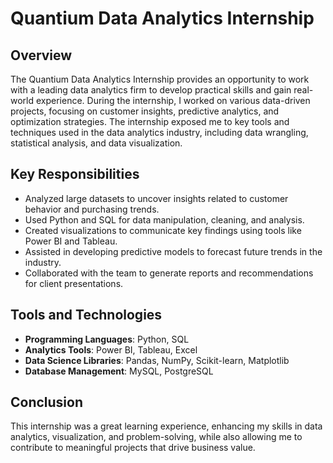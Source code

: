 # Quantium Data Analytics Internship

## Overview
The Quantium Data Analytics Internship provides an opportunity to work with a leading data analytics firm to develop practical skills and gain real-world experience. During the internship, I worked on various data-driven projects, focusing on customer insights, predictive analytics, and optimization strategies. The internship exposed me to key tools and techniques used in the data analytics industry, including data wrangling, statistical analysis, and data visualization.

## Key Responsibilities
- Analyzed large datasets to uncover insights related to customer behavior and purchasing trends.
- Used Python and SQL for data manipulation, cleaning, and analysis.
- Created visualizations to communicate key findings using tools like Power BI and Tableau.
- Assisted in developing predictive models to forecast future trends in the industry.
- Collaborated with the team to generate reports and recommendations for client presentations.

## Tools and Technologies
- **Programming Languages**: Python, SQL
- **Analytics Tools**: Power BI, Tableau, Excel
- **Data Science Libraries**: Pandas, NumPy, Scikit-learn, Matplotlib
- **Database Management**: MySQL, PostgreSQL

## Conclusion
This internship was a great learning experience, enhancing my skills in data analytics, visualization, and problem-solving, while also allowing me to contribute to meaningful projects that drive business value.
